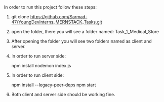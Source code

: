 In order to run this project follow these steps: 

1. git clone https://github.com/Sarmad-47/YoungDevInterns_MERNSTACK_Tasks.git
2. open the folder, there you will see a folder named: Task_1_Medical_Store
3. After opening the folder you will see two folders named as client and server.
4. In order to run server side:
   
   npm install
   nodemon index.js
   
6. In order to run client side:
   
   npm install --legacy-peer-deps
   npm start
   
8. Both client and server side should be working fine.
